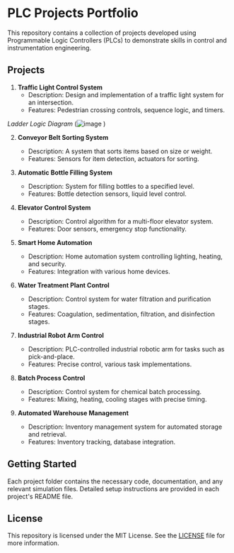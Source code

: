 # PLC Projects Portfolio

This repository contains a collection of projects developed using Programmable Logic Controllers (PLCs) to demonstrate skills in control and instrumentation engineering.

## Projects

1. **Traffic Light Control System**
   - Description: Design and implementation of a traffic light system for an intersection.
   - Features: Pedestrian crossing controls, sequence logic, and timers.

*Ladder Logic Diagram*
(![image](https://github.com/user-attachments/assets/e039e446-7733-40a1-8fed-3bd1a3e5d6a9)
)

2. **Conveyor Belt Sorting System**
   - Description: A system that sorts items based on size or weight.
   - Features: Sensors for item detection, actuators for sorting.

3. **Automatic Bottle Filling System**
   - Description: System for filling bottles to a specified level.
   - Features: Bottle detection sensors, liquid level control.

4. **Elevator Control System**
   - Description: Control algorithm for a multi-floor elevator system.
   - Features: Door sensors, emergency stop functionality.

5. **Smart Home Automation**
   - Description: Home automation system controlling lighting, heating, and security.
   - Features: Integration with various home devices.

6. **Water Treatment Plant Control**
   - Description: Control system for water filtration and purification stages.
   - Features: Coagulation, sedimentation, filtration, and disinfection stages.

7. **Industrial Robot Arm Control**
   - Description: PLC-controlled industrial robotic arm for tasks such as pick-and-place.
   - Features: Precise control, various task implementations.

8. **Batch Process Control**
   - Description: Control system for chemical batch processing.
   - Features: Mixing, heating, cooling stages with precise timing.

9. **Automated Warehouse Management**
   - Description: Inventory management system for automated storage and retrieval.
   - Features: Inventory tracking, database integration.

## Getting Started

Each project folder contains the necessary code, documentation, and any relevant simulation files. Detailed setup instructions are provided in each project's README file.

## License

This repository is licensed under the MIT License. See the [LICENSE](LICENSE) file for more information.
